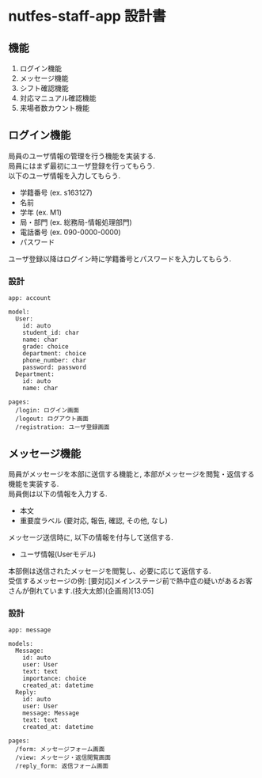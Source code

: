 # nutfes-staff-app 設計書

## 機能
1. ログイン機能
2. メッセージ機能
3. シフト確認機能
4. 対応マニュアル確認機能
5. 来場者数カウント機能

## ログイン機能
局員のユーザ情報の管理を行う機能を実装する.  
局員にはまず最初にユーザ登録を行ってもらう.  
以下のユーザ情報を入力してもらう.

- 学籍番号 (ex. s163127)
- 名前
- 学年 (ex. M1)
- 局・部門 (ex. 総務局-情報処理部門)
- 電話番号 (ex. 090-0000-0000)
- パスワード

ユーザ登録以降はログイン時に学籍番号とパスワードを入力してもらう.

### 設計

```
app: account

model: 
  User:
    id: auto
    student_id: char
    name: char
    grade: choice
    department: choice
    phone_number: char
    password: password
  Department:
    id: auto
    name: char

pages:
  /login: ログイン画面
  /logout: ログアウト画面
  /registration: ユーザ登録画面
```

## メッセージ機能
局員がメッセージを本部に送信する機能と, 本部がメッセージを閲覧・返信する機能を実装する.  
局員側は以下の情報を入力する.

- 本文
- 重要度ラベル (要対応, 報告, 確認, その他, なし)

メッセージ送信時に, 以下の情報を付与して送信する.

- ユーザ情報(Userモデル)

本部側は送信されたメッセージを閲覧し、必要に応じて返信する.  
受信するメッセージの例: \[要対応\]メインステージ前で熱中症の疑いがあるお客さんが倒れています.(技大太郎)(企画局)\[13:05\]

### 設計

```
app: message

models:
  Message:
    id: auto
    user: User
    text: text
    importance: choice
    created_at: datetime
  Reply:
    id: auto
    user: User
    message: Message
    text: text
    created_at: datetime

pages:
  /form: メッセージフォーム画面
  /view: メッセージ・返信閲覧画面
  /reply_form: 返信フォーム画面
```
